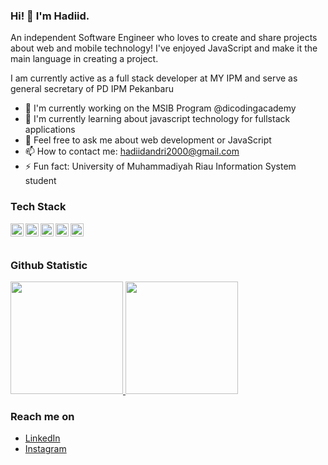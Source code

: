 ### Hi! 👋 I'm Hadiid.

An independent Software Engineer who loves to create and share projects about web and mobile technology! I've enjoyed JavaScript and make it the main language in creating a project.

I am currently active as a full stack developer at MY IPM and serve as general secretary of PD IPM Pekanbaru

- 🔭 I'm currently working on the MSIB Program @dicodingacademy
- 🌱 I'm currently learning about javascript technology for fullstack applications
- 💬 Feel free to ask me about web development or JavaScript
- 📫 How to contact me: hadiidandri2000@gmail.com
- ⚡ Fun fact: University of Muhammadiyah Riau Information System student

### Tech Stack
  <a href="#"><img align="left" alt="JavaScript" title="JavaScript" width="21px" src="https://upload.wikimedia.org/wikipedia/commons/9/99/Unofficial_JavaScript_logo_2.svg" /></a>
  <a href="https://nodejs.org/"><img align="left" alt="NodeJS" title="NodeJS" width="21px" src="https://seeklogo.com/images/N/nodejs-logo-FBE122E377-seeklogo.com.png" /></a>
  <a href="https://reactjs.org/"><img align="left" alt="React" title="React" width="21px" src="https://cdn.worldvectorlogo.com/logos/react-2.svg" /></a>
  <a href="https://www.php.net/"><img align="left" alt="php" title="php" width="21px" src="https://img.icons8.com/officel/256/php-logo.png" /></a>
  <a href="https://laravel.com/"><img align="left" alt="laravel" title="laravel" width="21px" src="https://cdn.worldvectorlogo.com/logos/laravel-2.svg" /></a>
  <br>
  <br>
  
### Github Statistic
<p align="left">
<a href="https://github.com/hadiid-studentcode">
  <img height="180em" src="https://github-readme-stats-eight-theta.vercel.app/api?username=hadiid-studentcode&show_icons=true&theme=algolia&include_all_commits=true&count_private=true"/>
  <img height="180em" src="https://github-readme-stats-eight-theta.vercel.app/api/top-langs/?username=dimasmds&layout=compact&langs_count=8&theme=algolia"/>
</a>
</p>

### Reach me on
- <a href="https://www.linkedin.com/in/hadiid-andri-yulison-984a69200/">LinkedIn</a>
- <a href="https://www.instagram.com/hadiidandriy12/?hl=id">Instagram</a>
